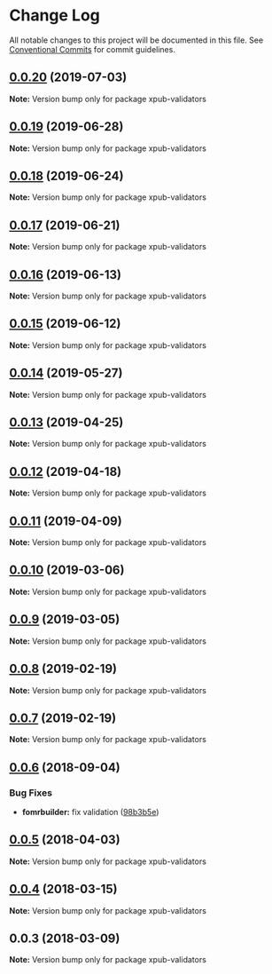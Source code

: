 # Change Log

All notable changes to this project will be documented in this file.
See [Conventional Commits](https://conventionalcommits.org) for commit guidelines.

## [0.0.20](https://gitlab.coko.foundation/pubsweet/pubsweet/compare/xpub-validators@0.0.19...xpub-validators@0.0.20) (2019-07-03)

**Note:** Version bump only for package xpub-validators





## [0.0.19](https://gitlab.coko.foundation/pubsweet/pubsweet/compare/xpub-validators@0.0.18...xpub-validators@0.0.19) (2019-06-28)

**Note:** Version bump only for package xpub-validators





## [0.0.18](https://gitlab.coko.foundation/pubsweet/pubsweet/compare/xpub-validators@0.0.17...xpub-validators@0.0.18) (2019-06-24)

**Note:** Version bump only for package xpub-validators





## [0.0.17](https://gitlab.coko.foundation/pubsweet/pubsweet/compare/xpub-validators@0.0.16...xpub-validators@0.0.17) (2019-06-21)

**Note:** Version bump only for package xpub-validators





## [0.0.16](https://gitlab.coko.foundation/pubsweet/pubsweet/compare/xpub-validators@0.0.15...xpub-validators@0.0.16) (2019-06-13)

**Note:** Version bump only for package xpub-validators





## [0.0.15](https://gitlab.coko.foundation/pubsweet/pubsweet/compare/xpub-validators@0.0.14...xpub-validators@0.0.15) (2019-06-12)

**Note:** Version bump only for package xpub-validators





## [0.0.14](https://gitlab.coko.foundation/pubsweet/pubsweet/compare/xpub-validators@0.0.13...xpub-validators@0.0.14) (2019-05-27)

**Note:** Version bump only for package xpub-validators





## [0.0.13](https://gitlab.coko.foundation/pubsweet/pubsweet/compare/xpub-validators@0.0.12...xpub-validators@0.0.13) (2019-04-25)

**Note:** Version bump only for package xpub-validators





## [0.0.12](https://gitlab.coko.foundation/pubsweet/pubsweet/compare/xpub-validators@0.0.11...xpub-validators@0.0.12) (2019-04-18)

**Note:** Version bump only for package xpub-validators





## [0.0.11](https://gitlab.coko.foundation/pubsweet/pubsweet/compare/xpub-validators@0.0.10...xpub-validators@0.0.11) (2019-04-09)

**Note:** Version bump only for package xpub-validators





## [0.0.10](https://gitlab.coko.foundation/pubsweet/pubsweet/compare/xpub-validators@0.0.9...xpub-validators@0.0.10) (2019-03-06)

**Note:** Version bump only for package xpub-validators





## [0.0.9](https://gitlab.coko.foundation/pubsweet/pubsweet/compare/xpub-validators@0.0.8...xpub-validators@0.0.9) (2019-03-05)

**Note:** Version bump only for package xpub-validators





## [0.0.8](https://gitlab.coko.foundation/pubsweet/pubsweet/compare/xpub-validators@0.0.7...xpub-validators@0.0.8) (2019-02-19)

**Note:** Version bump only for package xpub-validators





## [0.0.7](https://gitlab.coko.foundation/pubsweet/pubsweet/compare/xpub-validators@0.0.6...xpub-validators@0.0.7) (2019-02-19)

**Note:** Version bump only for package xpub-validators





<a name="0.0.6"></a>
## [0.0.6](https://gitlab.coko.foundation/pubsweet/pubsweet/compare/xpub-validators@0.0.5...xpub-validators@0.0.6) (2018-09-04)


### Bug Fixes

* **fomrbuilder:** fix validation ([98b3b5e](https://gitlab.coko.foundation/pubsweet/pubsweet/commit/98b3b5e))




<a name="0.0.5"></a>
## [0.0.5](https://gitlab.coko.foundation/pubsweet/pubsweet/compare/xpub-validators@0.0.4...xpub-validators@0.0.5) (2018-04-03)




**Note:** Version bump only for package xpub-validators

<a name="0.0.4"></a>
## [0.0.4](https://gitlab.coko.foundation/pubsweet/pubsweet/compare/xpub-validators@0.0.3...xpub-validators@0.0.4) (2018-03-15)




**Note:** Version bump only for package xpub-validators

<a name="0.0.3"></a>

## 0.0.3 (2018-03-09)

**Note:** Version bump only for package xpub-validators
